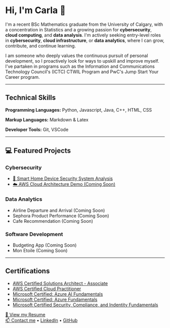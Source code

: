 # Hi, I'm Carla 👋

I'm a recent BSc Mathematics graduate from the University of Calgary, with a concentration in Statistics and a growing passion for **cybersecurity**, **cloud computing**, and **data analysis**. I'm actively seeking entry-level roles in **cybersecurity**, **cloud infrastructure**, or **data analytics**, where I can grow, contribute, and continue learning.

I am someone who deeply values the continuous pursuit of personal development, so I proactively look for ways to upskill and improve myself. I've partaken in programs such as the Information and Communications Technology Council's (ICTC) CTWIL Program and PwC's Jump Start Your Career program.   

*****

## Technical Skills 

**Programming Languages:** Python, Javascript, Java, C++, HTML, CSS

**Markup Languages:** Markdown & Latex

**Developer Tools:** Git, VSCode

*****

## 💻 Featured Projects

### Cybersecurity

- [🔐 Smart Home Device Security System Analysis](projects/smart-home-devices.md)
- [☁️ AWS Cloud Architecture Demo (Coming Soon)](projects/cloud-demo.md)

### Data Analytics

- Airline Departure and Arrival (Coming Soon)
- Sephora Product Performance (Coming Soon)
- Cafe Recommendation (Coming Soon)

### Software Development 

- Budgeting App (Coming Soon) 
- Mon Etoile (Coming Soon)

*****

## Certifications

- [AWS Certified Solutions Architect - Associate](https://www.credly.com/badges/15fbc078-2d41-40ae-8dda-aa28b4aac9ee/public_url)
- [AWS Certified Cloud Practitioner](https://www.credly.com/badges/23dcb64a-2f81-439b-b17c-9c2d6f6a42ba/public_url)
- [Microsoft Certified: Azure AI Fundamentals](https://learn.microsoft.com/api/credentials/share/en-us/JeanCarlaRomin-4831/86F1397E3008D188?sharingId=5D4CCB983F7B5792)
- [Microsoft Certified: Azure Fundamentals](https://learn.microsoft.com/api/credentials/share/en-us/JeanCarlaRomin-4831/85A91A8D87D61916?sharingId=5D4CCB983F7B5792)
- [Microsoft Certified Security, Compliance, and Indentity Fundamentals](https://learn.microsoft.com/api/credentials/share/en-us/JeanCarlaRomin-4831/319B7E91337070E4?sharingId=5D4CCB983F7B5792)


[📄 View my Resume](Resume-CS.pdf)  
[📫 Contact me](mailto:jeancarla.romin@outlook.com) • [LinkedIn](https://linkedin.com/in/jeancarlaromin) • [GitHub](https://github.com/jc-romin)
